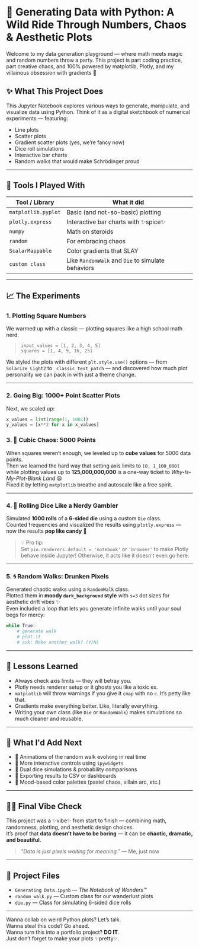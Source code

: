# 🎲 Generating Data with Python: A Wild Ride Through Numbers, Chaos & Aesthetic Plots

Welcome to my data generation playground — where math meets magic and random numbers throw a party. This project is part coding practice, part creative chaos, and 100% powered by matplotlib, Plotly, and my villainous obsession with gradients 💅

## ✨ What This Project Does

This Jupyter Notebook explores various ways to generate, manipulate, and visualize data using Python. Think of it as a digital sketchbook of numerical experiments — featuring:
- Line plots
- Scatter plots
- Gradient scatter plots (yes, we’re fancy now)
- Dice roll simulations
- Interactive bar charts
- Random walks that would make Schrödinger proud

---

## 🧪 Tools I Played With

| Tool / Library      | What it did                              |
|---------------------|-------------------------------------------|
| `matplotlib.pyplot` | Basic (and not-so-basic) plotting         |
| `plotly.express`    | Interactive bar charts with ✨spice✨       |
| `numpy`             | Math on steroids                          |
| `random`            | For embracing chaos                       |
| `ScalarMappable`    | Color gradients that SLAY                 |
| `custom class`      | Like `RandomWalk` and `Die` to simulate behaviors |

---

## 📈 The Experiments

### 1. **Plotting Square Numbers**
We warmed up with a classic — plotting squares like a high school math nerd.  
> `input_values = [1, 2, 3, 4, 5]`  
> `squares = [1, 4, 9, 16, 25]`

We styled the plots with different `plt.style.use()` options — from `Solarize_Light2` to `_classic_test_patch` — and discovered how much plot personality we can pack in with just a theme change.

---

### 2. **Going Big: 1000+ Point Scatter Plots**
Next, we scaled up:  
```python
x_values = list(range(1, 1001))
y_values = [x**2 for x in x_values]
```
### 3. 🎢 Cubic Chaos: 5000 Points

When squares weren’t enough, we leveled up to **cube values** for 5000 data points.  
Then we learned the hard way that setting axis limits to `[0, 1_100_000]` while plotting values up to **125,000,000,000** is a one-way ticket to *Why-Is-My-Plot-Blank Land* 😩  
Fixed it by letting `matplotlib` breathe and autoscale like a free spirit.

---

### 4. 🎲 Rolling Dice Like a Nerdy Gambler

Simulated **1000 rolls** of a **6-sided die** using a custom `Die` class.  
Counted frequencies and visualized the results using `plotly.express` — now the results **pop like candy** 🍬

> 💡 Pro tip:  
> Set `pio.renderers.default = 'notebook'` or `'browser'` to make Plotly behave inside Jupyter! Otherwise, it acts like it doesn’t even go here.

---

### 5. 🌀 Random Walks: Drunken Pixels

Generated chaotic walks using a `RandomWalk` class.  
Plotted them in **moody `dark_background` style** with `s=3` dot sizes for aesthetic drift vibes ✨  
Even included a loop that lets you generate infinite walks until your soul begs for mercy:

```python
while True:
    # generate walk
    # plot it
    # ask: Make another walk? (Y/N)
```

---

## 🧠 Lessons Learned

- Always check axis limits — they will betray you.
- Plotly needs renderer setup or it ghosts you like a toxic ex.
- `matplotlib` will throw warnings if you give it `cmap` with no `c`. It’s petty like that.
- Gradients make everything better. Like, literally everything.
- Writing your own class (like `Die` or `RandomWalk`) makes simulations so much cleaner and reusable.

---

## 🌈 What I'd Add Next

- 🎥 Animations of the random walk evolving in real time  
- 🧩 More interactive controls using `ipywidgets`  
- 🎲 Dual dice simulations & probability comparisons  
- 📁 Exporting results to CSV or dashboards  
- 🎨 Mood-based color palettes (pastel chaos, villain arc, etc.)

---

## 🧚‍♀️ Final Vibe Check

This project was a ✨vibe✨ from start to finish — combining math, randomness, plotting, and aesthetic design choices.  
It’s proof that **data doesn’t have to be boring** — it can be **chaotic, dramatic, and beautiful**.

> *"Data is just pixels waiting for meaning."* — Me, just now

---

## 📁 Project Files

- `Generating Data.ipynb` — *The Notebook of Wonders™*  
- `random_walk.py` — Custom class for our wanderlust plots  
- `die.py` — Class for simulating 6-sided dice rolls

---

Wanna collab on weird Python plots? Let’s talk.  
Wanna steal this code? Go ahead.  
Wanna turn this into a portfolio project? **DO IT**.  
Just don’t forget to make your plots ✨pretty✨.
